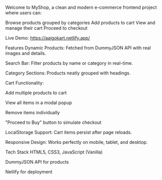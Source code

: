Welcome to MyShop, a clean and modern e-commerce frontend project where users can:

 Browse products grouped by categories
 Add products to cart
 View and manage their cart
 Proceed to checkout

 Live Demo: https://aajgokart.netlify.app/

 Features
 Dynamic Products: Fetched from DummyJSON API with real images and details.

 Search Bar: Filter products by name or category in real-time.

 Category Sections: Products neatly grouped with headings.

 Cart Functionality:

Add multiple products to cart

View all items in a modal popup

Remove items individually

"Proceed to Buy" button to simulate checkout

 LocalStorage Support: Cart items persist after page reloads.

 Responsive Design: Works perfectly on mobile, tablet, and desktop.

 Tech Stack
HTML5, CSS3, JavaScript (Vanilla)

DummyJSON API for products

Netlify for deployment
